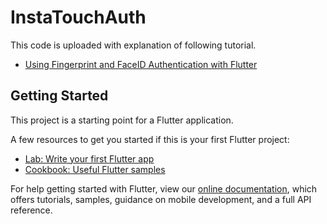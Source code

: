 # InstaTouchAuth

This code is uploaded with explanation of following tutorial.
- [Using Fingerprint and FaceID Authentication with Flutter](https://instacodeblog.com/using-fingerprint-and-faceid-authentication-with-flutter/)

## Getting Started

This project is a starting point for a Flutter application.

A few resources to get you started if this is your first Flutter project:

- [Lab: Write your first Flutter app](https://flutter.dev/docs/get-started/codelab)
- [Cookbook: Useful Flutter samples](https://flutter.dev/docs/cookbook)

For help getting started with Flutter, view our
[online documentation](https://flutter.dev/docs), which offers tutorials,
samples, guidance on mobile development, and a full API reference.
